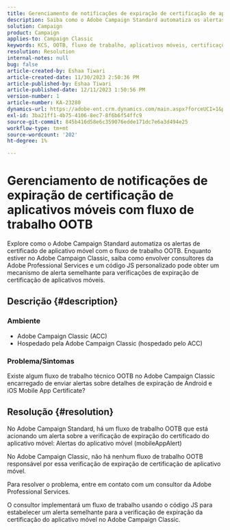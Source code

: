 ```yaml
---
title: Gerenciamento de notificações de expiração de certificação de aplicativos móveis com fluxo de trabalho OOTB
description: Saiba como o Adobe Campaign Standard automatiza os alertas de certificados de aplicativos móveis.
solution: Campaign
product: Campaign
applies-to: Campaign Classic
keywords: KCS, OOTB, fluxo de trabalho, aplicativos móveis, certificações, alerta de aplicativo móvel, solução de problemas, expiração, notificações
resolution: Resolution
internal-notes: null
bug: false
article-created-by: Eshaa Tiwari
article-created-date: 11/30/2023 2:50:36 PM
article-published-by: Eshaa Tiwari
article-published-date: 12/11/2023 1:50:56 PM
version-number: 1
article-number: KA-23280
dynamics-url: https://adobe-ent.crm.dynamics.com/main.aspx?forceUCI=1&pagetype=entityrecord&etn=knowledgearticle&id=0eb138cc-8f8f-ee11-8179-6045bd006b3d
exl-id: 3ba21ff1-4b75-4106-8ec7-8f6b6f54ffc9
source-git-commit: 845b416d58e6c359076edde171dc7e6a3d494e25
workflow-type: tm+mt
source-wordcount: '202'
ht-degree: 1%

---
```


# Gerenciamento de notificações de expiração de certificação de aplicativos móveis com fluxo de trabalho OOTB


Explore como o Adobe Campaign Standard automatiza os alertas de certificado de aplicativo móvel com o fluxo de trabalho OOTB. Enquanto estiver no Adobe Campaign Classic, saiba como envolver consultores da Adobe Professional Services e um código JS personalizado pode obter um mecanismo de alerta semelhante para verificações de expiração de certificação de aplicativos móveis.

## Descrição {#description}


### Ambiente

- Adobe Campaign Classic (ACC)
- Hospedado pela Adobe Campaign Classic (hospedado pelo ACC)


### Problema/Sintomas

Existe algum fluxo de trabalho técnico OOTB no Adobe Campaign Classic encarregado de enviar alertas sobre detalhes de expiração de Android e iOS Mobile App Certificate?




## Resolução {#resolution}


No Adobe Campaign Standard, há um fluxo de trabalho OOTB que está acionando um alerta sobre a verificação de expiração do certificado do aplicativo móvel: Alertas do aplicativo móvel (mobileAppAlert)

No Adobe Campaign Classic, não há nenhum fluxo de trabalho OOTB responsável por essa verificação de expiração de certificação de aplicativo móvel.

Para resolver o problema, entre em contato com um consultor da Adobe Professional Services.

O consultor implementará um fluxo de trabalho usando o código JS para estabelecer um alerta semelhante para a verificação de expiração da certificação do aplicativo móvel no Adobe Campaign Classic.
